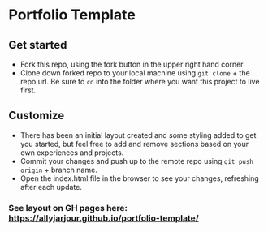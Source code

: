 # Portfolio Template

## Get started
- Fork this repo, using the fork button in the upper right hand corner
- Clone down forked repo to your local machine using `git clone` + the repo url. Be sure to `cd` into the folder where you want this project to live first.

## Customize
- There has been an initial layout created and some styling added to get you started, but feel free to add and remove sections based on your own experiences and projects.
- Commit your changes and push up to the remote repo using `git push origin` + branch name.
- Open the index.html file in the browser to see your changes, refreshing after each update. 

### See layout on GH pages here: https://allyjarjour.github.io/portfolio-template/
